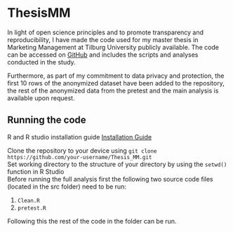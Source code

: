 # ThesisMM

In light of open science principles and to promote transparency and reproducibility, I have made the code used for my master thesis in Marketing Management at Tilburg University publicly available. The code can be accessed on [GitHub](https://github.com/NielsRahder/ThesisMM) and includes the scripts and analyses conducted in the study.

Furthermore, as part of my commitment to data privacy and protection, the first 10 rows of the anonymized dataset have been added to the repository, the rest of the anonymized data from the pretest and the main analysis is available upon request.  

## Running the code

R and R studio installation guide [Installation Guide](https://tilburgsciencehub.com/building-blocks/configure-your-computer/statistics-and-computation/r/)

Clone the repository to your device using `git clone https://github.com/your-username/Thesis_MM.git`\
Set working directory to the structure of your directory by using the `setwd()` function in R Studio\
Before running the full analysis first the following two source code files (located in the src folder) need to be run: 

1) `Clean.R` 
2) `pretest.R`

Following this the rest of the code in the folder can be run. 


